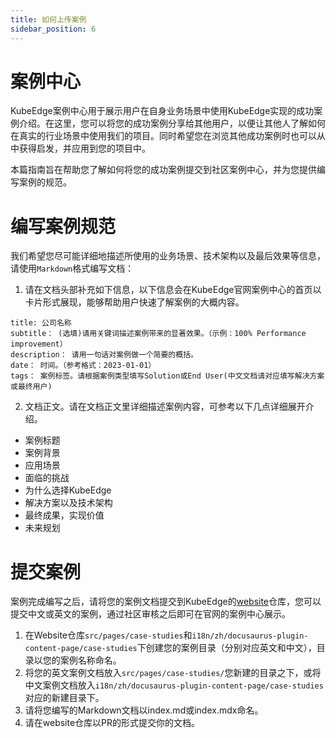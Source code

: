 ```yaml
---
title: 如何上传案例
sidebar_position: 6
---
```

# 案例中心

KubeEdge案例中心用于展示用户在自身业务场景中使用KubeEdge实现的成功案例介绍。在这里，您可以将您的成功案例分享给其他用户，以便让其他人了解如何在真实的行业场景中使用我们的项目。同时希望您在浏览其他成功案例时也可以从中获得启发，并应用到您的项目中。

本篇指南旨在帮助您了解如何将您的成功案例提交到社区案例中心，并为您提供编写案例的规范。

# 编写案例规范

我们希望您尽可能详细地描述所使用的业务场景、技术架构以及最后效果等信息，请使用`Markdown`格式编写文档：

1.  请在文档头部补充如下信息，以下信息会在KubeEdge官网案例中心的首页以卡片形式展现，能够帮助用户快速了解案例的大概内容。

```
title: 公司名称
subtitle： (选填)请用关键词描述案例带来的显著效果。（示例：100% Performance improvement）
description： 请用一句话对案例做一个简要的概括。
date： 时间。（参考格式：2023-01-01）
tags： 案例标签。请根据案例类型填写Solution或End User(中文文档请对应填写解决方案或最终用户)
```

2.  文档正文。请在文档正文里详细描述案例内容，可参考以下几点详细展开介绍。

- 案例标题
- 案例背景
- 应用场景
- 面临的挑战
- 为什么选择KubeEdge
- 解决方案以及技术架构
- 最终成果，实现价值
- 未来规划

# 提交案例

案例完成编写之后，请将您的案例文档提交到KubeEdge的[website](https://github.com/kubeedge/website)仓库，您可以提交中文或英文的案例，通过社区审核之后即可在官网的案例中心展示。

1.  在Website仓库`src/pages/case-studies`和`i18n/zh/docusaurus-plugin-content-page/case-studies`下创建您的案例目录（分别对应英文和中文），目录以您的案例名称命名。
2.  将您的英文案例文档放入`src/pages/case-studies/`您新建的目录之下，或将中文案例文档放入`i18n/zh/docusaurus-plugin-content-page/case-studies`对应的新建目录下。
3.  请将您编写的Markdown文档以index.md或index.mdx命名。
4.  请在website仓库以PR的形式提交你的文档。
